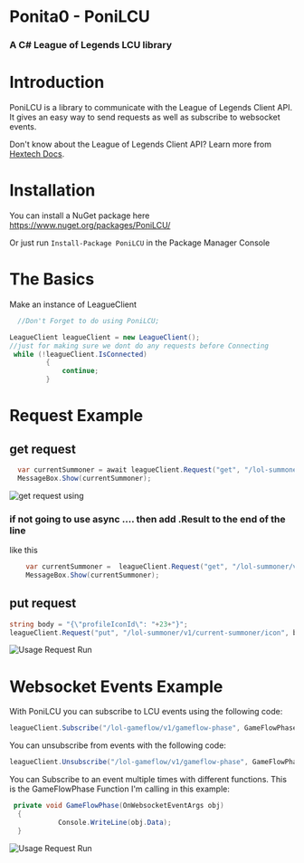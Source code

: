 
# Ponita0 - PoniLCU

### A C# League of Legends LCU library

# Introduction
PoniLCU is a library to communicate with the League of Legends Client API. It gives an easy way to send requests as well as subscribe to websocket events.

Don't know about the League of Legends Client API? Learn more from [Hextech Docs](https://hextechdocs.dev/getting-started-with-the-lcu-api/). 

# Installation 

You can install a NuGet package here https://www.nuget.org/packages/PoniLCU/  

Or just run
`Install-Package PoniLCU`
in the Package Manager Console

# The Basics
Make an instance of LeagueClient
```cs
  //Don't Forget to do using PoniLCU;

LeagueClient leagueClient = new LeagueClient();
//just for making sure we dont do any requests before Connecting 
 while (!leagueClient.IsConnected)
         {
             continue;
         }
 ```
# Request Example

## get request
```cs
  var currentSummoner = await leagueClient.Request("get", "/lol-summoner/v1/current-summoner", null).Result.Content.ReadAsStringAsync();
  MessageBox.Show(currentSummoner);
```
![get request using](https://i.imgur.com/9v5azuK.gif)
### if not going to use async .... then add .Result to the end of the line
like this
```cs
    var currentSummoner =  leagueClient.Request("get", "/lol-summoner/v1/current-summoner", null).Result.Content.ReadAsStringAsync().Result;
    MessageBox.Show(currentSummoner);
```

## put request
```cs
string body = "{\"profileIconId\": "+23+"}";
leagueClient.Request("put", "/lol-summoner/v1/current-summoner/icon", body);
```

![Usage Request Run](https://i.imgur.com/EZHsl1f.gif)

# Websocket Events Example
With PoniLCU you can subscribe to LCU events using the following code:
```cs
leagueClient.Subscribe("/lol-gameflow/v1/gameflow-phase", GameFlowPhase);
```
You can unsubscribe from events with the following code:
```cs
leagueClient.Unsubscribe("/lol-gameflow/v1/gameflow-phase", GameFlowPhase);
```
You can Subscribe to an event multiple times with different functions.
This is the GameFlowPhase Function I'm calling in this example:
```cs
 private void GameFlowPhase(OnWebsocketEventArgs obj)
  {
            Console.WriteLine(obj.Data);
  }
  ```
![Usage Request Run](https://i.imgur.com/nuM34lT.gif)
